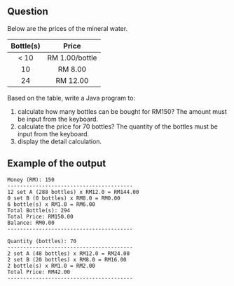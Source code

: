## Question

Below are the prices of the mineral water.

| **Bottle(s)** | **Price**       |
|:----------:|:---------------:|
| < 10       | RM 1\.00/bottle |
| 10         | RM 8\.00        |
| 24         | RM 12\.00       |

Based on the table, write a Java program to:

1. calculate how many bottles can be bought for RM150? The amount must be input from the keyboard.
1. calculate the price for 70 bottles? The quantity of the bottles must be input from the keyboard.
1. display the detail calculation.

## Example of the output
```
Money (RM): 150
----------------------------------------
12 set A (288 bottles) x RM12.0 = RM144.00
0 set B (0 bottles) x RM8.0 = RM0.00
6 bottle(s) x RM1.0 = RM6.00
Total Bottle(s): 294
Total Price: RM150.00
Balance: RM0.00
----------------------------------------

Quantity (bottles): 70
----------------------------------------
2 set A (48 bottles) x RM12.0 = RM24.00
2 set B (20 bottles) x RM8.0 = RM16.00
2 bottle(s) x RM1.0 = RM2.00
Total Price: RM42.00
----------------------------------------
```
